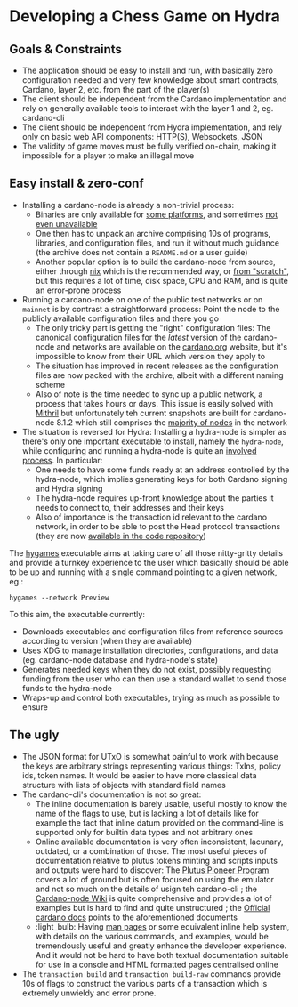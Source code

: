 # Developing a Chess Game on Hydra

## Goals & Constraints

* The application should be easy to install and run, with basically
  zero configuration needed and very few knowledge about smart
  contracts, Cardano, layer 2, etc. from the part of the player(s)
* The client should be independent from the Cardano implementation and
  rely on generally available tools to interact with the layer 1 and
  2, eg. cardano-cli
* The client should be independent from Hydra implementation, and rely
  only on basic web API components: HTTP(S), Websockets, JSON
* The validity of game moves must be fully verified on-chain, making
  it impossible for a player to make an illegal move

## Easy install & zero-conf

* Installing a cardano-node is already a non-trivial process:
  * Binaries are only available for [some
    platforms](https://github.com/IntersectMBO/cardano-node/releases/tag/8.7.1-pre),
    and sometimes [not even
    unavailable](https://github.com/IntersectMBO/cardano-node/releases/tag/8.7.2)
  * One then has to unpack an archive comprising 10s of programs,
    libraries, and configuration files, and run it without much
    guidance (the archive does not contain a `README.md` or a user
    guide)
  * Another popular option is to build the cardano-node from source,
    either through
    [nix](https://github.com/input-output-hk/cardano-node-wiki/blob/main/docs/getting-started/building-the-node-using-nix.md)
    which is the recommended way, or [from
    "scratch"](https://github.com/input-output-hk/cardano-node-wiki/blob/main/docs/getting-started/install.md),
    but this requires a lot of time, disk space, CPU and RAM, and is
    quite an error-prone process
* Running a cardano-node on one of the public test networks or on
  `mainnet` is by contrast a straightforward process: Point the node
  to the publicly available configuration files and there you go
  * The only tricky part is getting the "right" configuration files:
    The canonical configuration files for the _latest_ version of the
    cardano-node and networks are available on the
    [cardano.org](https://book.world.dev.cardano.org/environments.html)
    website, but it's impossible to know from their URL which version
    they apply to
  * The situation has improved in recent releases as the configuration
    files are now packed with the archive, albeit with a different
    naming scheme
  * Also of note is the time needed to sync up a public network, a process that takes hours or days. This issue is easily solved with [Mithril](https://mithril.network) but unfortunately teh current snapshots are built for cardano-node 8.1.2 which still comprises the [majority of nodes](https://pooltool.io/networkhealth) in the network
* The situation is reversed for Hydra: Installing a hydra-node is
  simpler as there's only one important executable to install, namely
  the `hydra-node`, while configuring and running a hydra-node is
  quite an [involved
  process](https://hydra.family/head-protocol/docs/tutorial/). In
  particular:
  * One needs to have some funds ready at an address controlled by the hydra-node, which implies generating keys for both Cardano signing and Hydra signing
  * The hydra-node requires up-front knowledge about the parties it needs to connect to, their addresses and their keys
  * Also of importance is the transaction id relevant to the cardano network, in order to be able to post the Head protocol transactions (they are now [available in the code repository](https://raw.githubusercontent.com/input-output-hk/hydra/0.14.0/networks.json))

The [hygames](games-hydra/app/games-hydra.hs) executable aims at taking care of all those nitty-gritty details and provide a turnkey experience to the user which basically should be able to be up and running with a single command pointing to a given network, eg.:

```
hygames --network Preview
```

To this aim, the executable currently:
* Downloads executables and configuration files from reference sources according to version (when they are available)
* Uses XDG to manage installation directories, configurations, and data (eg. cardano-node database and hydra-node's state)
* Generates needed keys when they do not exist, possibly requesting funding from the user who can then use a standard wallet to send those funds to the hydra-node
* Wraps-up and control both executables, trying as much as possible to ensure


## The ugly

* The JSON format for UTxO is somewhat painful to work with because the keys are arbitrary strings representing various things: TxIns, policy ids, token names. It would be easier to have more classical data structure with lists of objects with standard field names
* The cardano-cli's documentation is not so great:
  * The inline documentation is barely usable, useful mostly to know the name of the flags to use, but is lacking a lot of details like for example the fact that inline datum provided on the command-line is supported only for builtin data types and not arbitrary ones
  * Online available documentation is very often inconsistent, lacunary, outdated, or a combination of those. The most useful pieces of documentation relative to plutus tokens minting and scripts inputs and outputs were hard to discover: The [Plutus Pioneer Program](https://github.com/input-output-hk/plutus-pioneer-program) covers a lot of ground but is often focused on using the emulator and not so much on the details of usign teh cardano-cli ; the [Cardano-node Wiki](https://github.com/input-output-hk/cardano-node-wiki/tree/main/docs) is quite comprehensive and provides a lot of examples but is hard to find and quite unstructured ; the [Official cardano docs](https://docs.cardano.org/introduction/) points to the aforementioned documents
  * :light_bulb: Having [man pages](https://en.wikipedia.org/wiki/Man_page) or some equivalent inline help system, with details on the various commands, and examples, would be tremendously useful and greatly enhance the developer experience. And it would not be hard to have both textual documentation suitable for use in a console and HTML formatted pages centralised online
* The `transaction build` and `transaction build-raw` commands provide 10s of flags to construct the various parts of a transaction which is extremely unwieldy and error prone.

